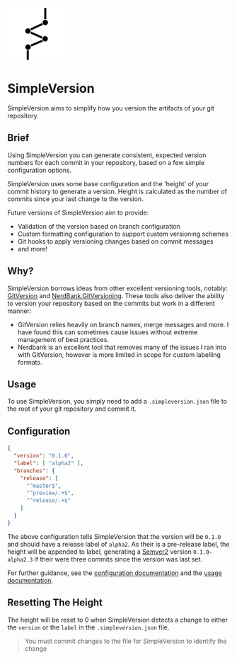 ![Logo]

SimpleVersion
=============

SimpleVersion aims to simplify how you version the artifacts of your git repository.

Brief
-----

Using SimpleVersion you can generate consistent, expected version numbers for
each commit in your repository, based on a few simple configuration options.

SimpleVersion uses some base configuration and the 'height' of your commit history
to generate a version.  Height is calculated as the number of commits since your
last change to the version.

Future versions of SimpleVersion aim to provide:
+ Validation of the version based on branch configuration
+ Custom formatting configuration to support custom versioning schemes
+ Git hooks to apply versioning changes based on commit messages
+ and more!

Why?
----

SimpleVersion borrows ideas from other excellent versioning tools, notably:
[GitVersion] and [NerdBank.GitVersioning][NerdBank]. These tools also deliver
the ability to version your repository based on the commits but work in a
different manner:
+ GitVersion relies heavily on branch names, merge messages and more. I have found this
can sometimes cause issues without extreme management of best practices.
+ Nerdbank is an excellent tool that removes many of the issues I ran into with
GitVersion, however is more limited in scope for custom labelling formats.

Usage
-----

To use SimpleVersion, you simply need to add a `.simpleversion.json` file to the
root of your git repository and commit it.

## Configuration

```json
{
  "version": "0.1.0",
  "label": [ "alpha2" ],
  "branches": {
    "release": [
      "^master$",
      "^preview/.+$",
      "^release/.+$"
    ]
  }
}
```
The above configuration tells SimpleVersion that the version will be `0.1.0` and
should have a release label of `alpha2`.  As their is a pre-release label, the
height will be appended to label, generating a [Semver2] version `0.1.0-alpha2.3`
if their were three commits since the version was last set.

For further guidance, see the [configuration documentation][ConfigDoc] and the [usage documentation][UsageDoc].

Resetting The Height
--------------------

The height will be reset to 0 when SimpleVersion detects a change to either the
`version` or the `label` in the `.simpleversion.json` file.

> You must commit changes to the file for SimpleVersion to identify the change

[logo]:         /docs/img/logo.png
[semver2]:      https://semver.org/spec/v2.0.0.html
[GitVersion]:   https://github.com/GitTools/GitVersion
[NerdBank]:     https://github.com/aarnott/Nerdbank.GitVersioning
[ConfigDoc]:    /docs/configuration.md
[UsageDoc]:     /docs/usage.md